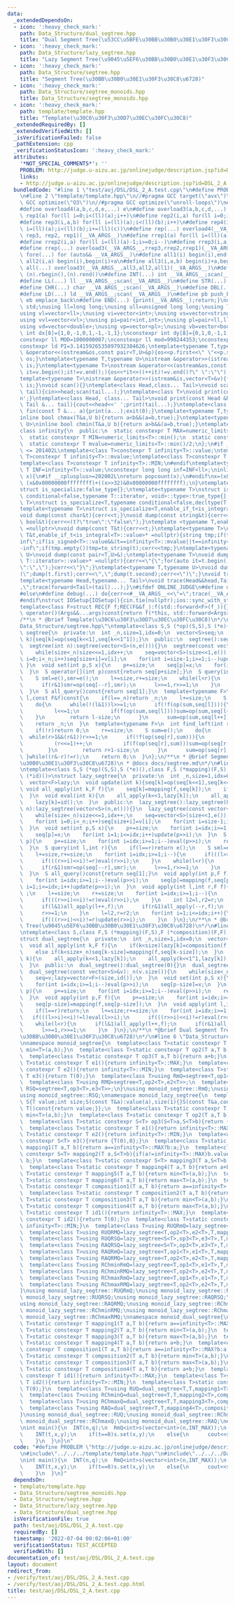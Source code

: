 ```yaml
---
data:
  _extendedDependsOn:
  - icon: ':heavy_check_mark:'
    path: Data_Structure/dual_segtree.hpp
    title: "Dual Segment Tree(\u53CC\u5BFE\u30BB\u30B0\u30E1\u30F3\u30C8\u6728)"
  - icon: ':heavy_check_mark:'
    path: Data_Structure/lazy_segtree.hpp
    title: "Lazy Segment Tree(\u9045\u5EF6\u30BB\u30B0\u30E1\u30F3\u30C8\u6728)"
  - icon: ':heavy_check_mark:'
    path: Data_Structure/segtree.hpp
    title: "Segment Tree(\u30BB\u30B0\u30E1\u30F3\u30C8\u6728)"
  - icon: ':heavy_check_mark:'
    path: Data_Structure/segtree_monoids.hpp
    title: Data_Structure/segtree_monoids.hpp
  - icon: ':heavy_check_mark:'
    path: template/template.hpp
    title: "Template(\u30C6\u30F3\u30D7\u30EC\u30FC\u30C8)"
  _extendedRequiredBy: []
  _extendedVerifiedWith: []
  _isVerificationFailed: false
  _pathExtension: cpp
  _verificationStatusIcon: ':heavy_check_mark:'
  attributes:
    '*NOT_SPECIAL_COMMENTS*': ''
    PROBLEM: http://judge.u-aizu.ac.jp/onlinejudge/description.jsp?id=DSL_2_A
    links:
    - http://judge.u-aizu.ac.jp/onlinejudge/description.jsp?id=DSL_2_A
  bundledCode: "#line 1 \"test/aoj/DSL/DSL_2_A.test.cpp\"\n#define PROBLEM \"http://judge.u-aizu.ac.jp/onlinejudge/description.jsp?id=DSL_2_A\"\
    \n#line 2 \"template/template.hpp\"\n//#pragma GCC target(\"avx\")\n//#pragma\
    \ GCC optimize(\"O3\")\n//#pragma GCC optimize(\"unroll-loops\")\n#include<bits/stdc++.h>\n\
    #define overload4(a,b,c,d,e,...) e\n#define overload3(a,b,c,d,...) d\n#define\
    \ rep1(a) for(ll i=0;i<(ll)(a);i++)\n#define rep2(i,a) for(ll i=0;i<(ll)(a);i++)\n\
    #define rep3(i,a,b) for(ll i=(ll)(a);i<(ll)(b);i++)\n#define rep4(i,a,b,c) for(ll\
    \ i=(ll)(a);i<(ll)(b);i+=(ll)(c))\n#define rep(...) overload4(__VA_ARGS__, rep4,\
    \ rep3, rep2, rep1)(__VA_ARGS__)\n#define rrep1(a) for(ll i=(ll)(a)-1;i>=0;i--)\n\
    #define rrep2(i,a) for(ll i=(ll)(a)-1;i>=0;i--)\n#define rrep3(i,a,b) for(ll i=(ll)(b)-1;i>=(ll)(a);i--)\n\
    #define rrep(...) overload3(__VA_ARGS__,rrep3,rrep2,rrep1)(__VA_ARGS__)\n#define\
    \ fore(...) for (auto&& __VA_ARGS__)\n#define all1(i) begin(i),end(i)\n#define\
    \ all2(i,a) begin(i),begin(i)+a\n#define all3(i,a,b) begin(i)+a,begin(i)+b\n#define\
    \ all(...) overload3(__VA_ARGS__,all3,all2,all1)(__VA_ARGS__)\n#define rall(n)\
    \ (n).rbegin(),(n).rend()\n#define INT(...) int __VA_ARGS__;scan(__VA_ARGS__)\n\
    #define LL(...) ll __VA_ARGS__;scan(__VA_ARGS__)\n#define STR(...) string __VA_ARGS__;scan(__VA_ARGS__)\n\
    #define CHR(...) char __VA_ARGS__;scan(__VA_ARGS__)\n#define DBL(...) double __VA_ARGS__;scan(__VA_ARGS__)\n\
    #define LD(...) ld __VA_ARGS__;scan(__VA_ARGS__)\n#define pb push_back\n#define\
    \ eb emplace_back\n#define END(...) {print(__VA_ARGS__);return;}\nusing namespace\
    \ std;\nusing ll=long long;\nusing ull=unsigned long long;\nusing ld=long double;\n\
    using vl=vector<ll>;\nusing vi=vector<int>;\nusing vs=vector<string>;\nusing vc=vector<char>;\n\
    using vvl=vector<vl>;\nusing pi=pair<int,int>;\nusing pl=pair<ll,ll>;\nusing vvc=vector<vc>;\n\
    using vd=vector<double>;\nusing vp=vector<pl>;\nusing vb=vector<bool>;\nconstexpr\
    \ int dx[8]={1,0,-1,0,1,-1,-1,1};\nconstexpr int dy[8]={0,1,0,-1,1,1,-1,-1};\n\
    constexpr ll MOD=1000000007;\nconstexpr ll mod=998244353;\nconstexpr ld EPS=1e-8;\n\
    constexpr ld PI=3.1415926535897932384626;\ntemplate<typename T,typename U>\nostream\
    \ &operator<<(ostream&os,const pair<T,U>&p){os<<p.first<<\" \"<<p.second;return\
    \ os;}\ntemplate<typename T,typename U>\nistream &operator>>(istream&is,pair<T,U>&p){is>>p.first>>p.second;return\
    \ is;}\ntemplate<typename T>\nostream &operator<<(ostream&os,const vector<T>&v){for(auto\
    \ it=v.begin();it!=v.end();){os<<*it<<((++it)!=v.end()?\" \":\"\");}return os;}\n\
    template<typename T>\nistream &operator>>(istream&is,vector<T>&v){for(T &in:v){is>>in;}return\
    \ is;}\nvoid scan(){}\ntemplate<class Head,class... Tail>\nvoid scan(Head&head,Tail&...\
    \ tail){cin>>head;scan(tail...);}\ntemplate<class T>\nvoid print(const T &t){cout<<t<<'\\\
    n';}\ntemplate<class Head, class... Tail>\nvoid print(const Head &head, const\
    \ Tail &... tail){cout<<head<<' ';print(tail...);}\ntemplate<class... T>\nvoid\
    \ fin(const T &... a){print(a...);exit(0);}\ntemplate<typename T,typename U>\n\
    inline bool chmax(T&a,U b){return a<b&&(a=b,true);}\ntemplate<typename T,typename\
    \ U>\ninline bool chmin(T&a,U b){return a>b&&(a=b,true);}\ntemplate<typename T>\n\
    class infinity{\n  public:\n  static constexpr T MAX=numeric_limits<T>::max();\n\
    \  static constexpr T MIN=numeric_limits<T>::min();\n  static constexpr T value=numeric_limits<T>::max()/2;\n\
    \  static constexpr T mvalue=numeric_limits<T>::min()/2;\n};\n#if __cplusplus\
    \ <= 201402L\ntemplate<class T>constexpr T infinity<T>::value;\ntemplate<class\
    \ T>constexpr T infinity<T>::mvalue;\ntemplate<class T>constexpr T infinity<T>::MAX;\n\
    template<class T>constexpr T infinity<T>::MIN;\n#endif\ntemplate<typename T>constexpr\
    \ T INF=infinity<T>::value;\nconstexpr long long inf=INF<ll>;\ninline int popcnt(ull\
    \ x){\n#if __cplusplus>=202002L\nreturn popcount(x);\n#endif\nx=(x&0x5555555555555555)+((x>>1)&0x5555555555555555);x=(x&0x3333333333333333)+((x>>2)&0x3333333333333333);x=(x&0x0f0f0f0f0f0f0f0f)+((x>>4)&0x0f0f0f0f0f0f0f0f);x=(x&0x00ff00ff00ff00ff)+((x>>8)&0x00ff00ff00ff00ff);x=(x&0x0000ffff0000ffff)+((x>>16)&0x0000ffff0000ffff);return\
    \ (x&0x00000000ffffffff)+((x>>32)&0x00000000ffffffff);\n}\ntemplate<typename T,typename=void>\n\
    struct is_specialize:false_type{};\ntemplate<typename T>\nstruct is_specialize<T,typename\
    \ conditional<false,typename T::iterator, void>::type>:true_type{};\ntemplate<typename\
    \ T>\nstruct is_specialize<T,typename conditional<false,decltype(T::first),void>::type>:true_type{};\n\
    template<typename T>\nstruct is_specialize<T,enable_if_t<is_integral<T>::value,void>>:true_type{};\n\
    void dump(const char&t){cerr<<t;}\nvoid dump(const string&t){cerr<<t;}\nvoid dump(const\
    \ bool&t){cerr<<(t?\"true\":\"false\");}\ntemplate <typename T,enable_if_t<!is_specialize<T>::value,nullptr_t>\
    \ =nullptr>\nvoid dump(const T&t){cerr<<t;}\ntemplate<typename T>\nvoid dump(const\
    \ T&t,enable_if_t<is_integral<T>::value>* =nullptr){string tmp;if(t==infinity<T>::value||t==infinity<T>::MAX)tmp=\"\
    inf\";if(is_signed<T>::value&&(t==infinity<T>::mvalue||t==infinity<T>::MIN))tmp=\"\
    -inf\";if(tmp.empty())tmp=to_string(t);cerr<<tmp;}\ntemplate<typename T,typename\
    \ U>\nvoid dump(const pair<T,U>&);\ntemplate<typename T>\nvoid dump(const T&t,enable_if_t<!is_void<typename\
    \ T::iterator>::value>* =nullptr){cerr<<\"{\";for(auto it=t.begin();it!=t.end();){dump(*it);cerr<<(++it==t.end()?\"\
    \":\",\");}cerr<<\"}\";}\ntemplate<typename T,typename U>\nvoid dump(const pair<T,U>&t){cerr<<\"\
    (\";dump(t.first);cerr<<\",\";dump(t.second);cerr<<\")\";}\nvoid trace(){cerr<<endl;}\n\
    template<typename Head,typename... Tail>\nvoid trace(Head&&head,Tail&&... tail){dump(head);if(sizeof...(tail))cerr<<\"\
    ,\";trace(forward<Tail>(tail)...);}\n#ifdef ONLINE_JUDGE\n#define debug(...) (void(0))\n\
    #else\n#define debug(...) do{cerr<<#__VA_ARGS__<<\"=\";trace(__VA_ARGS__);}while(0)\n\
    #endif\nstruct IOSetup{IOSetup(){cin.tie(nullptr);ios::sync_with_stdio(false);cout.tie(0);cout<<fixed<<setprecision(12);cerr<<fixed<<setprecision(12);}};\n\
    template<class F>struct REC{F f;REC(F&&f_):f(std::forward<F>(f_)){}template<class...Args>auto\
    \ operator()(Args&&...args)const{return f(*this, std::forward<Args>(args)...);}};\n\
    /**\n * @brief Template(\u30C6\u30F3\u30D7\u30EC\u30FC\u30C8)\n*/\n#line 2 \"\
    Data_Structure/segtree.hpp\"\ntemplate<class S,S (*op)(S,S),S (*e)()>\nstruct\
    \ segtree{\n  private:\n  int _n,size=1,idx=0;\n  vector<S>seq;\n  void update(int\
    \ k){seq[k]=op(seq[k<<1],seq[k<<1^1]);}\n  public:\n  segtree():segtree(0){};\n\
    \  segtree(int n):segtree(vector<S>(n,e())){}\n  segtree(const vector<S>&v):_n(int(v.size())){\n\
    \    while(size<_n)size<<=1,idx++;\n    seq=vector<S>(size<<1,e());\n    for(int\
    \ i=0;i<_n;i++)seq[size+i]=v[i];\n    for(int i=size-1;i>=1;i--)update(i);\n \
    \ }\n  void set(int p,S x){\n    p+=size;\n    seq[p]=x;\n    for(int i=1;i<=idx;i++)update(p>>i);\n\
    \  }\n  S operator[](int p)const{return seq[p+size];}\n  S query(int l,int r)const{\n\
    \    S sml=e(),smr=e();\n    l+=size,r+=size;\n    while(l<r){\n      if(l&1)sml=op(sml,seq[l++]);\n\
    \      if(r&1)smr=op(seq[--r],smr);\n      l>>=1,r>>=1;\n    }\n    return op(sml,smr);\n\
    \  }\n  S all_query()const{return seq[1];}\n  template<typename F>\n  int find_right(int\
    \ l,const F&f)const{\n    if(l==_n)return _n;\n    l+=size;\n    S sum=e();\n\
    \    do{\n      while(!(l&1))l>>=1;\n      if(!f(op(sum,seq[l]))){\n        while(l<size){\n\
    \          l<<=1;\n          if(f(op(sum,seq[l])))sum=op(sum,seq[l++]);\n    \
    \    }\n        return l-size;\n      }\n      sum=op(sum,seq[l++]);\n    }while((l&-l)!=l);\n\
    \    return _n;\n  }\n  template<typename F>\n  int find_left(int r,const F&f)const{\n\
    \    if(!r)return 0;\n    r+=size;\n    S sum=e();\n    do{\n      r--;\n    \
    \  while(r>1&&(r&1))r>>=1;\n      if(!f(op(seq[r],sum))){\n        while(r<size){\n\
    \          (r<<=1)++;\n          if(f(op(seq[r],sum)))sum=op(seq[r--],sum);\n\
    \        }\n        return r+1-size;\n      }\n      sum=op(seq[r],sum);\n   \
    \ }while((r&-r)!=r);\n    return 0;\n  }\n};\n/**\n * @brief Segment Tree(\u30BB\
    \u30B0\u30E1\u30F3\u30C8\u6728)\n * @docs docs/segtree.md\n*/\n#line 2 \"Data_Structure/lazy_segtree.hpp\"\
    \ntemplate<class S,S (*op)(S,S),S (*e)(),class F,S (*mapping)(F,S),F (*composition)(F,F),F\
    \ (*id)()>\nstruct lazy_segtree{\n  private:\n  int _n,size=1,idx=0;\n  vector<S>seq;\n\
    \  vector<F>lazy;\n  void update(int k){seq[k]=op(seq[k<<1],seq[k<<1^1]);}\n \
    \ void all_apply(int k,F f){\n    seq[k]=mapping(f,seq[k]);\n    if(k<size)lazy[k]=composition(f,lazy[k]);\n\
    \  }\n  void eval(int k){\n    all_apply(k<<1,lazy[k]);\n    all_apply(k<<1^1,lazy[k]);\n\
    \    lazy[k]=id();\n  }\n  public:\n  lazy_segtree():lazy_segtree(0){}\n  lazy_segtree(int\
    \ n):lazy_segtree(vector<S>(n,e())){}\n  lazy_segtree(const vector<S>&v):_n(int(v.size())){\n\
    \    while(size<_n)size<<=1,idx++;\n    seq=vector<S>(size<<1,e());\n    lazy=vector<F>(size,id());\n\
    \    for(int i=0;i<_n;i++)seq[size+i]=v[i];\n    for(int i=size-1;i>=1;i--)update(i);\n\
    \  }\n  void set(int p,S x){\n    p+=size;\n    for(int i=idx;i>=1;i--)eval(p>>i);\n\
    \    seq[p]=x;\n    for(int i=1;i<=idx;i++)update(p>>i);\n  }\n  S operator[](int\
    \ p){\n    p+=size;\n    for(int i=idx;i>=1;i--)eval(p>>i);\n    return seq[p];\n\
    \  }\n  S query(int l,int r){\n    if(l==r)return e();\n    S sml=e(),smr=e();\n\
    \    l+=size,r+=size;\n    for(int i=idx;i>=1;i--){\n      if(((l>>i)<<i)!=l)eval(l>>i);\n\
    \      if(((r>>i)<<i)!=r)eval(r>>i);\n    }\n    while(l<r){\n      if(l&1)sml=op(sml,seq[l++]);\n\
    \      if(r&1)smr=op(seq[--r],smr);\n      l>>=1,r>>=1;\n    }\n    return op(sml,smr);\n\
    \  }\n  S all_query()const{return seq[1];}\n  void apply(int p,F f){\n    p+=size;\n\
    \    for(int i=idx;i>=1;i--)eval(p>>i);\n    seq[p]=mapping(f,seq[p]);\n    for(int\
    \ i=1;i<=idx;i++)update(p>>i);\n  }\n  void apply(int l,int r,F f){\n    if(l==r)return\
    \ ;\n    l+=size;\n    r+=size;\n    for(int i=idx;i>=1;i--){\n      if(((l>>i)<<i)!=l)eval(l>>i);\n\
    \      if(((r>>i)<<i)!=r)eval(r>>i);\n    }\n    int l2=l,r2=r;\n    while(l<r){\n\
    \      if(l&1)all_apply(l++,f);\n      if(r&1)all_apply(--r,f);\n      l>>=1;\n\
    \      r>>=1;\n    }\n    l=l2,r=r2;\n    for(int i=1;i<=idx;i++){\n      if(((l>>i)<<i)!=l)update(l>>i);\n\
    \      if(((r>>i)<<i)!=r)update(r>>i);\n    }\n  }\n};\n/**\n * @brief Lazy Segment\
    \ Tree(\u9045\u5EF6\u30BB\u30B0\u30E1\u30F3\u30C8\u6728)\n*/\n#line 2 \"Data_Structure/dual_segtree.hpp\"\
    \ntemplate<class S,class F,S (*mapping)(F,S),F (*composition)(F,F),F (*id)()>\n\
    struct dual_segtree{\n  private:\n  int _n,size=1,idx=0;\n  vector<S>seq;\n  vector<F>lazy;\n\
    \  void all_apply(int k,F f){\n    if(k<size)lazy[k]=composition(f,lazy[k]);\n\
    \    else if(k<size+_n)seq[k-size]=mapping(f,seq[k-size]);\n  }\n  void eval(int\
    \ k){\n    all_apply(k<<1,lazy[k]);\n    all_apply(k<<1^1,lazy[k]);\n    lazy[k]=id();\n\
    \  }\n  public:\n  dual_segtree():dual_segtree(0){}\n  dual_segtree(int n,S e=S()):dual_segtree(vector<S>(n,e)){};\n\
    \  dual_segtree(const vector<S>&v):_n(v.size()){\n    while(size<_n)size<<=1,idx++;\n\
    \    seq=v;lazy=vector<F>(size,id());\n  }\n  void set(int p,S x){\n    p+=size;\n\
    \    for(int i=idx;i>=1;i--)eval(p>>i);\n    seq[p-size]=x;\n  }\n  S operator[](int\
    \ p){\n    p+=size;\n    for(int i=idx;i>=1;i--)eval(p>>i);\n    return seq[p-size];\n\
    \  }\n  void apply(int p,F f){\n    p+=size;\n    for(int i=idx;i>=1;i--)eval(p>>i);\n\
    \    seq[p-size]=mapping(f,seq[p-size]);\n  }\n  void apply(int l,int r,F f){\n\
    \    if(l==r)return;\n    l+=size;r+=size;\n    for(int i=idx;i>=1;i--){\n   \
    \   if(((l>>i)<<i)!=l)eval(l>>i);\n      if(((r>>i)<<i)!=r)eval(r>>i);\n    }\n\
    \    while(l<r){\n      if(l&1)all_apply(l++,f);\n      if(r&1)all_apply(--r,f);\n\
    \      l>>=1,r>>=1;\n    }\n  }\n};\n/**\n *@brief Dual Segment Tree(\u53CC\u5BFE\
    \u30BB\u30B0\u30E1\u30F3\u30C8\u6728)\n*/\n#line 6 \"Data_Structure/segtree_monoids.hpp\"\
    \nnamespace monoid_segtree{\n  template<class T>static constexpr T op1(T a,T b){return\
    \ min<T>(a,b);}\n  template<class T>static constexpr T op2(T a,T b){return max<T>(a,b);}\n\
    \  template<class T>static constexpr T op3(T a,T b){return a+b;}\n  template<class\
    \ T>static constexpr T e1(){return infinity<T>::MAX;}\n  template<class T>static\
    \ constexpr T e2(){return infinity<T>::MIN;}\n  template<class T>static constexpr\
    \ T e3(){return T(0);}\n  template<class T>using RmQ=segtree<T,op1<T>,e1<T>>;\n\
    \  template<class T>using RMQ=segtree<T,op2<T>,e2<T>>;\n  template<class T>using\
    \ RSQ=segtree<T,op3<T>,e3<T>>;\n}\nusing monoid_segtree::RmQ;\nusing monoid_segtree::RMQ;\n\
    using monoid_segtree::RSQ;\nnamespace monoid_lazy_segtree{\n  template<class T>struct\
    \ S{T value;int size;S(const T&a):value(a),size(1){}S(const T&a,const int&size):value(a),size(size){}operator\
    \ T()const{return value;}};\n  template<class T>static constexpr T op1(T a,T b){return\
    \ min<T>(a,b);}\n  template<class T>static constexpr T op2(T a,T b){return max<T>(a,b);}\n\
    \  template<class T>static constexpr S<T> op3(S<T>a,S<T>b){return {a.value+b.value,a.size+b.size};}\n\
    \  template<class T>static constexpr T e1(){return infinity<T>::MAX;}\n  template<class\
    \ T>static constexpr T e2(){return infinity<T>::MIN;}\n  template<class T>static\
    \ constexpr S<T> e3(){return {T(0),0};}\n  template<class T>static constexpr T\
    \ mapping1(T a,T b){return a==infinity<T>::MAX?b:a;}\n  template<class T>static\
    \ constexpr S<T> mapping2(T a,S<T>b){if(a!=infinity<T>::MAX)b.value=a*b.size;return\
    \ b;}\n  template<class T>static constexpr S<T> mapping3(T a,S<T>b){return {b.value+a*b.size,b.size};}\n\
    \  template<class T>static constexpr T mapping4(T a,T b){return a+b;}\n  template<class\
    \ T>static constexpr T mapping5(T a,T b){return min<T>(a,b);}\n  template<class\
    \ T>static constexpr T mapping6(T a,T b){return max<T>(a,b);}\n  template<class\
    \ T>static constexpr T composition1(T a,T b){return a==infinity<T>::MAX?b:a;}\n\
    \  template<class T>static constexpr T composition2(T a,T b){return a+b;}\n  template<class\
    \ T>static constexpr T composition3(T a,T b){return min<T>(a,b);}\n  template<class\
    \ T>static constexpr T composition4(T a,T b){return max<T>(a,b);}\n  template<class\
    \ T>static constexpr T id1(){return infinity<T>::MAX;}\n  template<class T>static\
    \ constexpr T id2(){return T(0);}\n  template<class T>static constexpr T id3(){return\
    \ infinity<T>::MIN;}\n  template<class T>using RUQRmQ=lazy_segtree<T,op1<T>,e1<T>,T,mapping1<T>,composition1<T>,id1<T>>;\n\
    \  template<class T>using RUQRMQ=lazy_segtree<T,op2<T>,e2<T>,T,mapping1<T>,composition1<T>,id1<T>>;\n\
    \  template<class T>using RUQRSQ=lazy_segtree<S<T>,op3<T>,e3<T>,T,mapping2<T>,composition1<T>,id1<T>>;\n\
    \  template<class T>using RAQRSQ=lazy_segtree<S<T>,op3<T>,e3<T>,T,mapping3<T>,composition2<T>,id2<T>>;\n\
    \  template<class T>using RAQRmQ=lazy_segtree<T,op1<T>,e1<T>,T,mapping4<T>,composition2<T>,id2<T>>;\n\
    \  template<class T>using RAQRMQ=lazy_segtree<T,op2<T>,e2<T>,T,mapping4<T>,composition2<T>,id2<T>>;\n\
    \  template<class T>using RChminRmQ=lazy_segtree<T,op1<T>,e1<T>,T,mapping5<T>,composition3<T>,id1<T>>;\n\
    \  template<class T>using RChminRMQ=lazy_segtree<T,op2<T>,e2<T>,T,mapping5<T>,composition3<T>,id1<T>>;\n\
    \  template<class T>using RChmaxRmQ=lazy_segtree<T,op1<T>,e1<T>,T,mapping6<T>,composition4<T>,id3<T>>;\n\
    \  template<class T>using RChmaxRMQ=lazy_segtree<T,op2<T>,e2<T>,T,mapping6<T>,composition4<T>,id3<T>>;\n\
    }\nusing monoid_lazy_segtree::RUQRmQ;\nusing monoid_lazy_segtree::RUQRMQ;\nusing\
    \ monoid_lazy_segtree::RUQRSQ;\nusing monoid_lazy_segtree::RAQRSQ;\nusing monoid_lazy_segtree::RAQRmQ;\n\
    using monoid_lazy_segtree::RAQRMQ;\nusing monoid_lazy_segtree::RChminRmQ;\nusing\
    \ monoid_lazy_segtree::RChminRMQ;\nusing monoid_lazy_segtree::RChmaxRmQ;\nusing\
    \ monoid_lazy_segtree::RChmaxRMQ;\nnamespace monoid_dual_segtree{\n  template<class\
    \ T>static constexpr T mapping1(T a,T b){return a==infinity<T>::MAX?b:a;}\n  template<class\
    \ T>static constexpr T mapping2(T a,T b){return min<T>(a,b);}\n  template<class\
    \ T>static constexpr T mapping3(T a,T b){return max<T>(a,b);}\n  template<class\
    \ T>static constexpr T mapping4(T a,T b){return a+b;}\n  template<class T>static\
    \ constexpr T composition1(T a,T b){return a==infinity<T>::MAX?b:a;}\n  template<class\
    \ T>static constexpr T composition2(T a,T b){return min<T>(a,b);}\n  template<class\
    \ T>static constexpr T composition3(T a,T b){return max<T>(a,b);}\n  template<class\
    \ T>static constexpr T composition4(T a,T b){return a+b;}\n  template<class T>static\
    \ constexpr T id1(){return infinity<T>::MAX;}\n  template<class T>static constexpr\
    \ T id2(){return infinity<T>::MIN;}\n  template<class T>static constexpr T id3(){return\
    \ T(0);}\n  template<class T>using RUQ=dual_segtree<T,T,mapping1<T>,composition1<T>,id1<T>>;\n\
    \  template<class T>using RChminQ=dual_segtree<T,T,mapping2<T>,composition2<T>,id1<T>>;\n\
    \  template<class T>using RChmaxQ=dual_segtree<T,T,mapping3<T>,composition3<T>,id2<T>>;\n\
    \  template<class T>using RAQ=dual_segtree<T,T,mapping4<T>,composition4<T>,id3<T>>;\n\
    }\nusing monoid_dual_segtree::RUQ;\nusing monoid_dual_segtree::RChminQ;\nusing\
    \ monoid_dual_segtree::RChmaxQ;\nusing monoid_dual_segtree::RAQ;\n#line 4 \"test/aoj/DSL/DSL_2_A.test.cpp\"\
    \nint main(){\n  INT(n,q);\n  RmQ<int>s(vector<int>(n,INT_MAX));\n  while(q--){\n\
    \    INT(t,x,y);\n    if(t==0)s.set(x,y);\n    else{\n      cout<<s.query(x,y+1)<<endl;\n\
    \    }\n  }\n}\n"
  code: "#define PROBLEM \"http://judge.u-aizu.ac.jp/onlinejudge/description.jsp?id=DSL_2_A\"\
    \n#include\"../../../template/template.hpp\"\n#include\"../../../Data_Structure/segtree_monoids.hpp\"\
    \nint main(){\n  INT(n,q);\n  RmQ<int>s(vector<int>(n,INT_MAX));\n  while(q--){\n\
    \    INT(t,x,y);\n    if(t==0)s.set(x,y);\n    else{\n      cout<<s.query(x,y+1)<<endl;\n\
    \    }\n  }\n}"
  dependsOn:
  - template/template.hpp
  - Data_Structure/segtree_monoids.hpp
  - Data_Structure/segtree.hpp
  - Data_Structure/lazy_segtree.hpp
  - Data_Structure/dual_segtree.hpp
  isVerificationFile: true
  path: test/aoj/DSL/DSL_2_A.test.cpp
  requiredBy: []
  timestamp: '2022-07-04 00:02:06+01:00'
  verificationStatus: TEST_ACCEPTED
  verifiedWith: []
documentation_of: test/aoj/DSL/DSL_2_A.test.cpp
layout: document
redirect_from:
- /verify/test/aoj/DSL/DSL_2_A.test.cpp
- /verify/test/aoj/DSL/DSL_2_A.test.cpp.html
title: test/aoj/DSL/DSL_2_A.test.cpp
---
```

